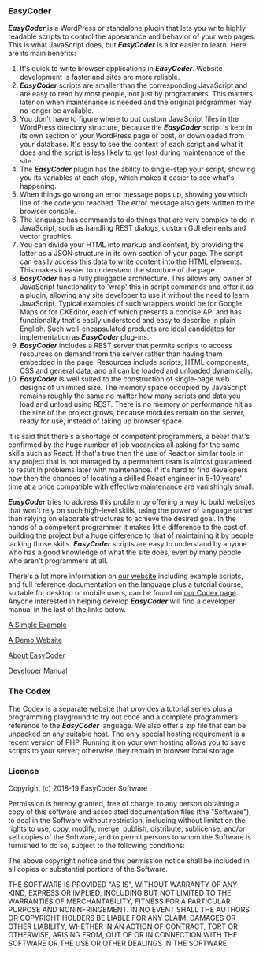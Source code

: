 ### EasyCoder ###

**_EasyCoder_** is a WordPress or standalone plugin that lets you write highly readable scripts to control the appearance and behavior of your web pages. This is what JavaScript does, but **_EasyCoder_** is a lot easier to learn. Here are its main benefits:

 1. It's quick to write browser applications in **_EasyCoder_**. Website development is faster and sites are more reliable.
 1. **_EasyCoder_** scripts are smaller than the corresponding JavaScript and are easy to read by most people, not just by programmers. This matters later on when maintenance is needed and the original programmer may no longer be available.
 1. You don't have to figure where to put custom JavaScript files in the WordPress directory structure, because the **_EasyCoder_** script is kept in its own section of your WordPress page or post, or downloaded from your database. It's easy to see the context of each script and what it does and the script is less likely to get lost during maintenance of the site.
 1. The **_EasyCoder_** plugin has the ability to single-step your script, showing you its variables at each step, which makes it easier to see what's happening.
 1. When things go wrong an error message pops up, showing you which line of the code you reached. The error message also gets written to the browser console.
 1. The language has commands to do things that are very complex to do in JavaScript, such as handling REST dialogs, custom GUI elements and vector graphics.
 1. You can divide your HTML into markup and content, by providing the latter as a JSON structure in its own section of your page. The script can easily access this data to write content into the HTML elements. This makes it easier to understand the structure of the page.
 1. **_EasyCoder_** has a fully pluggable architecture. This allows any owner of JavaScript functionality to 'wrap' this in script commands and offer it as a plugin, allowing any site developer to use it without the need to learn JavaScript. Typical examples of such wrappers would be for Google Maps or for CKEditor, each of which presents a concise API and has functionality that's easily understood and easy to describe in plain English. Such well-encapsulated products are ideal candidates for implementation as **_EasyCoder_** plug-ins.
 1. **_EasyCoder_** includes a REST server that permits scripts to access resources on demand from the server rather than having them embedded in the page. Resources include scripts, HTML components, CSS and general data, and all can be loaded and unloaded dynamically.
 1. **_EasyCoder_** is well suited to the construction of single-page web designs of unlimited size. The memory space occupied by JavaScript remains roughly the same no matter how many scripts and data you load and unload using REST. There is no memory or performance hit as the size of the project grows, because modules remain on the server, ready for use, instead of taking up browser space.
 
It is said that there's a shortage of competent programmers, a belief that's confirmed by the huge number of job vacancies all asking for the same skills such as React. If that's true then the use of React or similar tools in any project that is not managed by a permanent team is almost guaranteed to result in problems later with maintenance. If it's hard to find developers now then the chances of locating a skilled React engineer in 5-10 years' time at a price compatible with effective maintenance are vanishingly small.

**_EasyCoder_** tries to address this problem by offering a way to build websites that won't rely on such high-level skills, using the power of language rather than relying on elaborate structures to achieve the desired goal. In the hands of a competent programmer it makes little difference to the cost of building the project but a huge difference to that of maintaining it by people lacking those skills. **_EasyCoder_** scripts are easy to understand by anyone who has a good knowledge of what the site does, even by many people who aren't programmers at all.

There's a lot more information on [our website](https://easycoder.software) including example scripts, and full reference documentation on the language plus a tutorial course, suitable for desktop or mobile users, can be found on [our Codex page](https://codex.easycoder.software). Anyone interested in helping develop **_EasyCoder_** will find a developer manual in the last of the links below.

[A Simple Example](Example.md)

[A Demo Website](DemoWebsite.md)

[About EasyCoder](AboutEasyCoder.md)

[Developer Manual](developer/Developer.md)

### The Codex ###
The Codex is a separate website that provides a tutorial series plus a programming playground to try out code and a complete programmers' reference to the **_EasyCoder_** language. We also offer a zip file that can be unpacked on any suitable host. The only special hosting requirement is a recent version of PHP. Running it on your own hosting allows you to save scripts to your server; otherwise they remain in browser local storage.

### License ###

Copyright (c) 2018-19 EasyCoder Software

Permission is hereby granted, free of charge, to any person obtaining a copy of this software and associated documentation files (the "Software"), to deal in the Software without restriction, including without limitation the rights to use, copy, modify, merge, publish, distribute, sublicense, and/or sell copies of the Software, and to permit persons to whom the Software is furnished to do so, subject to the following conditions:

The above copyright notice and this permission notice shall be included in all copies or substantial portions of the Software.

THE SOFTWARE IS PROVIDED "AS IS", WITHOUT WARRANTY OF ANY KIND, EXPRESS OR IMPLIED, INCLUDING BUT NOT LIMITED TO THE WARRANTIES OF MERCHANTABILITY, FITNESS FOR A PARTICULAR PURPOSE AND NONINFRINGEMENT. IN NO EVENT SHALL THE AUTHORS OR COPYRIGHT HOLDERS BE LIABLE FOR ANY CLAIM, DAMAGES OR OTHER LIABILITY, WHETHER IN AN ACTION OF CONTRACT, TORT OR OTHERWISE, ARISING FROM, OUT OF OR IN CONNECTION WITH THE SOFTWARE OR THE USE OR OTHER DEALINGS IN THE SOFTWARE.

